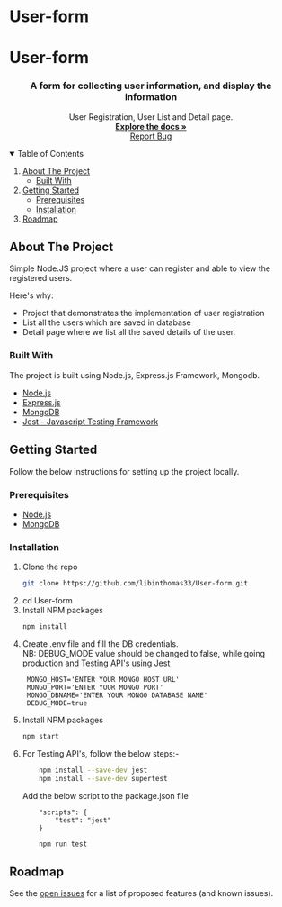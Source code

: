 # User-form



# User-form
<p align="center">
  <h3 align="center">A form for collecting user information, and display the information</h3>

  <p align="center">
    User Registration, User List and Detail page.
    <br />
    <a href="https://github.com/libinthomas33/User-form.git"><strong>Explore the docs »</strong></a>
    <br />
    <a href="https://github.com/libinthomas33/User-form.git/issues">Report Bug</a>
  </p>
</p>



<!-- TABLE OF CONTENTS -->
<details open="open">
  <summary>Table of Contents</summary>
  <ol>
    <li>
      <a href="#about-the-project">About The Project</a>
      <ul>
        <li><a href="#built-with">Built With</a></li>
      </ul>
    </li>
    <li>
      <a href="#getting-started">Getting Started</a>
      <ul>
        <li><a href="#prerequisites">Prerequisites</a></li>
        <li><a href="#installation">Installation</a></li>
      </ul>
    </li>
    <li><a href="#roadmap">Roadmap</a></li>
  </ol>
</details>



<!-- ABOUT THE PROJECT -->
## About The Project

Simple Node.JS project where a user can register and able to view the registered users.

Here's why:
* Project that demonstrates the implementation of user registration
* List all the users which are saved in database
* Detail page where we list all the saved details of the user.



### Built With

The project is built using Node.js, Express.js Framework, Mongodb.
* [Node.js](https://nodejs.org/en/)
* [Express.js](https://expressjs.com/)
* [MongoDB](https://www.mongodb.com/)
* [Jest - Javascript Testing Framework](https://jestjs.io/)



<!-- GETTING STARTED -->
## Getting Started

Follow the below instructions for setting up the project locally.

### Prerequisites

* [Node.js](https://nodejs.org/en/download/)
* [MongoDB](https://www.mongodb.com/try/download/community)

### Installation

1. Clone the repo
   ```sh
   git clone https://github.com/libinthomas33/User-form.git
   ```
2. cd User-form
3. Install NPM packages
   ```sh
   npm install
   ```
4. Create .env file and fill the DB credentials.<br/>NB: DEBUG_MODE value should be changed to false, while going production and Testing API's using Jest
   ```JS
    MONGO_HOST='ENTER YOUR MONGO HOST URL'
    MONGO_PORT='ENTER YOUR MONGO PORT'
    MONGO_DBNAME='ENTER YOUR MONGO DATABASE NAME'
    DEBUG_MODE=true
   ```
5. Install NPM packages
   ```sh
   npm start
   ```
6. For Testing API's, follow the below steps:-
    ```sh
        npm install --save-dev jest
        npm install --save-dev supertest
    ```
    Add the below script to the package.json file
    ```JS 
        "scripts": {
            "test": "jest"
        }
    ```
    ```sh
        npm run test
    ```

<!-- ROADMAP -->
## Roadmap

See the [open issues](https://github.com/libinthomas33/User-form/issues) for a list of proposed features (and known issues).

